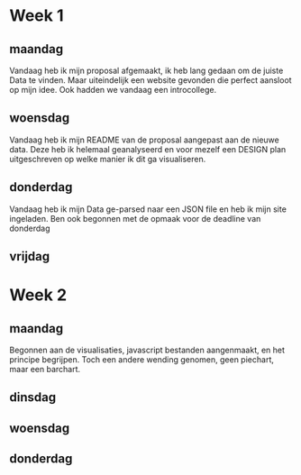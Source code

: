 # Week 1

## maandag
Vandaag heb ik mijn proposal afgemaakt, ik heb lang gedaan om de juiste Data te vinden. Maar uiteindelijk een website gevonden die perfect aansloot op mijn idee. Ook hadden we vandaag een introcollege.

## woensdag
Vandaag heb ik mijn README van de proposal aangepast aan de nieuwe data. Deze heb ik helemaal geanalyseerd en voor mezelf een DESIGN plan uitgeschreven op welke manier ik dit ga visualiseren.

## donderdag
Vandaag heb ik mijn Data ge-parsed naar een JSON file en heb ik mijn site ingeladen. Ben ook begonnen met de opmaak voor de deadline van donderdag

## vrijdag


# Week 2

## maandag
Begonnen aan de visualisaties, javascript bestanden aangenmaakt, en het principe begrijpen. Toch een andere wending genomen, geen piechart, maar een barchart.

## dinsdag

## woensdag

## donderdag
